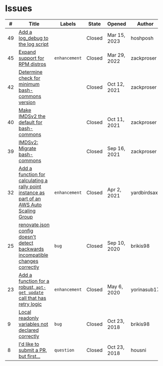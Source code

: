 # Issues

\# | Title | Labels | State | Opened | Author
---|-------|--------|--------|--------|-------
49 | [Add a log_debug to the log script](https://github.com/terraform-modules-krish/bash-commons/blob/master/.github/ISSUES/49.md) |  | Closed | Mar 15, 2023 | hoshposh
45 | [Expand support for RPM distros](https://github.com/terraform-modules-krish/bash-commons/blob/master/.github/ISSUES/45.md) |  `enhancement`  | Closed | Mar 29, 2022 | zackproser
42 | [Determine check for minimum bash-commons version](https://github.com/terraform-modules-krish/bash-commons/blob/master/.github/ISSUES/42.md) |  | Closed | Oct 12, 2021 | zackproser
40 | [Make IMDSv2 the default for bash-commons](https://github.com/terraform-modules-krish/bash-commons/blob/master/.github/ISSUES/40.md) |  | Closed | Oct 11, 2021 | zackproser
39 | [IMDSv2: Migrate bash-commons](https://github.com/terraform-modules-krish/bash-commons/blob/master/.github/ISSUES/39.md) |  | Closed | Sep 16, 2021 | zackproser
32 | [Add a function for calculating a rally point instance as part of an AWS Auto Scaling Group](https://github.com/terraform-modules-krish/bash-commons/blob/master/.github/ISSUES/32.md) |  `enhancement`  | Closed | Apr 2, 2021 | yardbirdsax
25 | [renovate.json config doesn't detect backwards incompatible changes correctly](https://github.com/terraform-modules-krish/bash-commons/blob/master/.github/ISSUES/25.md) |  `bug`  | Closed | Sep 10, 2020 | brikis98
23 | [Add a function for a robust, `apt-get update` call that has retry logic](https://github.com/terraform-modules-krish/bash-commons/blob/master/.github/ISSUES/23.md) |  `enhancement`  | Closed | May 6, 2020 | yorinasub17
9 | [Local readonly variables not declared correctly](https://github.com/terraform-modules-krish/bash-commons/blob/master/.github/ISSUES/9.md) |  `bug`  | Closed | Oct 23, 2018 | brikis98
8 | [I'd like to submit a PR, but first...](https://github.com/terraform-modules-krish/bash-commons/blob/master/.github/ISSUES/8.md) |  `question`  | Closed | Oct 23, 2018 | housni

